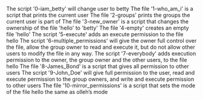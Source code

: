 The script '0-iam_betty' will change user to betty
The file '1-who_am_i' is a script that prints the current user
The file '2-groups' prints the groups the current user is part of
The file '3-new_owner' is a script that changes the ownership of the file 'hello' to 'betty' 
The file '4-empty' creates an empty file 'hello' 
The script '5-execute' adds an execute permission to the file hello
The script '6-multiple_permissions' will give the owner full control over the file, allow the group owner to read and execute it, but do not allow other users to modify the file in any way.
The script '7-everybody' adds execution permission to the owner, the group owner and the other users, to the file hello
The file '8-James_Bond' is a script that gives all permission to other users
 The script '9-John_Doe' will give full permission to the user, read and execute permission to the group owners, and write and execute permission to other users
The file '10-mirror_permissions' is a script that sets the mode of the file hello the same as olleh’s mode
